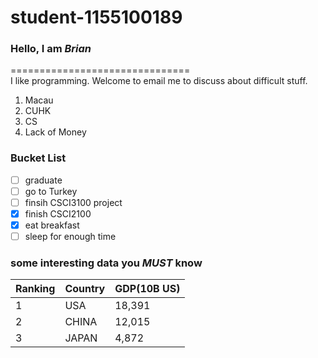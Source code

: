# student-1155100189  
  
### Hello, I am ***Brian***  
===============================  
I like programming. Welcome to email me to discuss about difficult stuff.  
  
1. Macau
2. CUHK
3. CS
4. Lack of Money

### Bucket List
- [ ] graduate  
- [ ] go to Turkey  
- [ ] finsih CSCI3100 project  
- [X] finish CSCI2100  
- [X] eat breakfast  
- [ ] sleep for enough time  
  
### some interesting data you ___***MUST***___ know  
| Ranking | Country | GDP(10B US) |
|---------|---------|-------------|
| 1       | USA     | 18,391      |
| 2       | CHINA   | 12,015      |
| 3       | JAPAN   | 4,872       |
